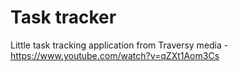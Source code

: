 # Task tracker

Little task tracking application from Traversy media - https://www.youtube.com/watch?v=qZXt1Aom3Cs